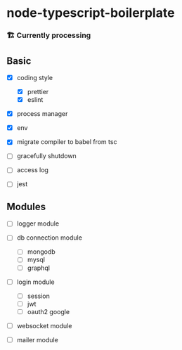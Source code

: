 # node-typescript-boilerplate

### 🏗 Currently processing

## Basic

- [x] coding style
  - [x] prettier
  - [x] eslint

- [x] process manager

- [x] env

- [x] migrate compiler to babel from tsc

- [ ] gracefully shutdown

- [ ] access log

- [ ] jest

## Modules

- [ ] logger module

- [ ] db connection module
  - [ ] mongodb
  - [ ] mysql
  - [ ] graphql
  
- [ ] login module
  - [ ] session
  - [ ] jwt
  - [ ] oauth2 google
  
- [ ] websocket module
 
- [ ] mailer module 
